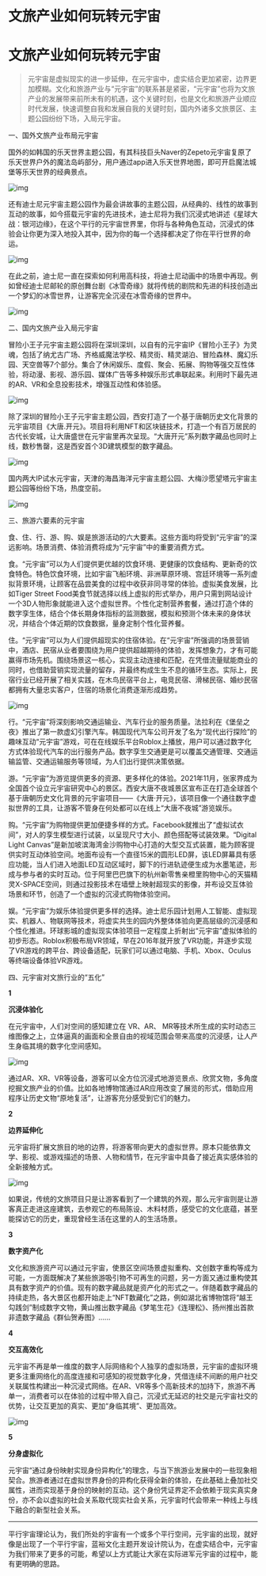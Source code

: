 # 文旅产业如何玩转元宇宙


# 文旅产业如何玩转元宇宙

> 元宇宙是虚拟现实的进一步延伸，在元宇宙中，虚实结合更加紧密，边界更加模糊。文化和旅游产业与“元宇宙”的联系甚是紧密，“元宇宙”也将为文旅产业的发展带来前所未有的机遇，这个关键时刻，也是文化和旅游产业顺应时代发展，快速调整自我和发展自我的关键时刻，国内外诸多文旅景区、主题公园纷纷下场，入局元宇宙。

一、国外文旅产业布局元宇宙

国外的如韩国的乐天世界主题公园，有其科技巨头Naver的Zepeto元宇宙复原了乐天世界户外的魔法岛屿部分，用户通过app进入乐天世界地图，即可开启魔法城堡等乐天世界的经典景点。

![img](https://inews.gtimg.com/newsapp_bt/0/15080757536/1000)

还有迪士尼元宇宙主题公园作为最会讲故事的主题公园，从经典的、线性的故事到互动的故事，如今搭载元宇宙的先进技术，迪士尼将为我们沉浸式地讲述《星球大战：银河边缘》，在这个平行的元宇宙世界里，你将与各种角色互动，沉浸式的体验会让你更为深入地投入其中，因为你的每一个选择都决定了你在平行世界的命运。

![img](https://inews.gtimg.com/newsapp_bt/0/15080757537/1000)

在此之前，迪士尼一直在探索如何利用高科技，将迪士尼动画中的场景中再现。例如曾经迪士尼邮轮的原创舞台剧《冰雪奇缘》就将传统的剧院和先进的科技创造出一个梦幻的冰雪世界，让游客完全沉浸在冰雪奇缘的世界中。

![img](https://inews.gtimg.com/newsapp_bt/0/15080757627/1000)

二、国内文旅产业入局元宇宙

冒险小王子元宇宙主题公园将在深圳深圳，以自有的元宇宙IP《冒险小王子》为灵魂，包括了纳尤古广场、齐格威魔法学校、精灵街、精灵湖泊、冒险森林、魔幻乐园、天空兽等7个部分。集合了休闲娱乐、度假、聚会、拓展、购物等强交互性体验，将动漫、影视、游乐园、媒体广告等多种娱乐形式串联起来。利用时下最先进的AR、VR和全息投影技术，增强互动性和体验感。

![img](https://inews.gtimg.com/newsapp_bt/0/15080757700/1000)

除了深圳的冒险小王子元宇宙主题公园，西安打造了一个基于唐朝历史文化背景的元宇宙项目《大唐.开元》。项目将利用NFT和区块链技术，打造一个有百万居民的古代长安城，让大唐盛世在元宇宙里再次呈现。“大唐开元”系列数字藏品也同时上线，数秒售罄，这是西安首个3D建筑模型的数字藏品。

![img](https://inews.gtimg.com/newsapp_bt/0/15080757701/1000)

国内两大IP试水元宇宙，天津的海昌海洋元宇宙主题公园、大梅沙愿望塔元宇宙主题公园等纷纷下场，热度空前。

![img](https://inews.gtimg.com/newsapp_bt/0/15080757814/1000)

三、旅游六要素的元宇宙

食、住、行、游、购、娱是旅游活动的六大要素。这些方面均将受到“元宇宙”的深远影响。场景消费、体验消费将成为“元宇宙”中的重要消费方式。

食。“元宇宙”可以为人们提供更优越的饮食环境、更健康的饮食结构、更新奇的饮食特色。特色饮食环境，比如宇宙飞船环境、非洲草原环境、宫廷环境等一系列虚拟背景环境，让顾客在品尝美食的过程中收获非同寻常的体验。虚拟美食发展，比如Tiger Street Food美食节就选择以线上虚拟的形式举办，用户只需到网站设计一个3D人物形象就能进入这个虚拟世界。个性化定制营养套餐，通过打造个体的数字孪生体，结合个体长期身体指标的监测数据，模拟和预测个体未来的身体状况，并结合个体近期的饮食数据，量身定制个性化营养餐。

住。“元宇宙”可以为人们提供超现实的住宿体验。在“元宇宙”所强调的场景营销中，酒店、民宿从业者要围绕为用户提供超越期待的体验，发挥想象力，才有可能赢得市场先机。围绕场景这一核心，实现主动连接和匹配，在凭借流量赋能商业的同时，也借助营销实现流量的留存，并最终构成生生不息的循环生态。实际上，民宿行业已经开展了相关实践，在木鸟民宿平台上，电竞民宿、滑梯民宿、婚纱民宿都拥有大量忠实客户，住宿的场景化消费逐渐形成趋势。

![img](https://inews.gtimg.com/newsapp_bt/0/14468053323/1000)

行。“元宇宙”将深刻影响交通运输业、汽车行业的服务质量。法拉利在《堡垒之夜》推出了第一款虚幻引擎汽车。韩国现代汽车公司开发了名为“现代出行探险”的趣味互动“元宇宙”游戏，可在在线娱乐平台Roblox上播放，用户可以通过数字化方式体验现代汽车的出行服务产品。数字孪生交通更是可以覆盖交通管理、交通运输监管、交通运输服务等领域，为人们出行提供决策依据。

游。“元宇宙”为游览提供更多的资源、更多样化的体验。2021年11月，张家界成为全国首个设立元宇宙研究中心的景区。西安大唐不夜城景区宣布正在打造全球首个基于唐朝历史文化背景的元宇宙项目——《大唐·开元》，该项目像一个通往数字虚拟世界的工具，让游客不管身在何处都可以在线上“大唐不夜城”游览娱乐。

购。“元宇宙”为购物提供更加便捷多样的方式。Facebook就推出了“虚拟试衣间”，对人的孪生模型进行试装，以呈现尺寸大小、颜色搭配等试装效果。“Digital Light Canvas”是新加坡滨海湾金沙购物中心打造的大型交互式装置，能为顾客提供实时互动体验空间。地面布设有一个直径15米的圆形LED屏，该LED屏幕具有感应功能，当人们进入地面LED互动区域时，脚下的行进轨迹便生成为水墨笔迹，形成与参与者的实时互动。位于阿里巴巴旗下的杭州新零售亲橙里购物中心的天猫精灵X-SPACE空间，则通过投影技术在墙壁上映射超现实的影像，并布设交互体验场景和环节，创造了一个虚拟的沉浸式购物体验空间。

娱。“元宇宙”为娱乐体验提供更多样的选择。迪士尼乐园计划用人工智能、虚拟现实、机器人、物联网等技术，将虚实共生的园内外整体体验向更高层级的沉浸感和个性化推进。环球影城的虚拟现实体验项目一定程度上折射出“元宇宙”虚拟体验的初步形态。Roblox积极布局VR领域，早在2016年就开放了VR功能，并逐步实现了VR游戏的跨平台、跨设备适配，玩家们可以通过电脑、手机、Xbox、Oculus等终端设备体验VR游戏。

四、元宇宙对文旅行业的“五化”

**1**

**沉浸体验化**

在元宇宙中，人们对空间的感知建立在 VR、AR、 MR等技术所生成的实时动态三维图像之上，立体逼真的画面和全景自由的视域范围会带来高度的沉浸感，让人产生身临其境的数字化空间感知。

![img](https://inews.gtimg.com/newsapp_bt/0/15080757864/1000)

通过AR、XR、VR等设备，游客可以全方位沉浸式地游览景点、欣赏文物，多角度挖掘文旅产业的价值。比如各地博物馆通过AR应用改变了展览的形式，借助应用程序让历史文物“原地复活”，让游客充分感受到它们的魅力。

**2**

**边界延伸化**

元宇宙将扩展文旅目的地的边界，将游客带向更大的虚拟世界。原本只能依靠文学、影视、或游戏描述的场景、人物和情节，在元宇宙中具备了接近真实感体验的全新接触方式。

![img](https://inews.gtimg.com/newsapp_bt/0/15080757865/1000)

如果说，传统的文旅项目只是让游客看到了一个建筑的外观，那么元宇宙则是让游客真正走进这座建筑，去参观它的布局陈设、木料材质，感受它的文化底蕴，甚至能探访它的历史，重现曾经生活在这里的人的生活场景。

**3**

**数字资产化**

文化和旅游资产可以通过元宇宙，使景区空间场景虚拟重构、文创数字重构等成为可能，一方面既解决了某些旅游吸引物不可再生的问题，另一方面又通过重构使其具有数字资产的价值。现有的数字藏品就是资产化的形式之一。伴随着数字藏品的持续走热，各大景区也都开始走上“NFT数藏化”之路，例如湖北省博物馆将“越王勾践剑”制成数字文物，黄山推出数字藏品《梦笔生花》《连理松》、扬州推出首款非遗数字藏品《群仙贺寿图》......

**4**

**交互高效化**

元宇宙不再是单一维度的数字人际网络和个人独享的虚拟场景，元宇宙的虚拟环境更多注重网络化的高度连接和可感知的视觉数字化身，凭借连续不间断的用户社交关联属性构建出一种沉浸式网络。在AR、VR等多个高新技术的加持下，旅游不再单一，消费者可以在体验的过程中带入自己，沉浸式无延迟的社交是元宇宙社交的优势，让交互更加的真实、更加“身临其境”、更加高效。

![img](https://inews.gtimg.com/newsapp_bt/0/15080757954/1000)

**5**

**分身虚拟化**

元宇宙“通过身份映射实现身份异构化”的理念，与当下旅游业发展中的一些现象相契合。旅游者通过在虚拟世界身份的异构化获得全新的体验，在此基础上叠加社交属性，进而实现基于身份的映射的互动。这个身份凭证界定不会依赖于现实真实身份，亦不会以虚拟的社会关系取代现实社会关系，元宇宙时代会带来一种线上与线下融合的新型社会关系。

---

平行宇宙理论认为，我们所处的宇宙有一个或多个平行空间，元宇宙的出现，就好像是出现了一个平行宇宙，蓝裕文化主题开发设计院认为，在虚实结合中，元宇宙为我们带来了更多的可能，希望以上方式能让大家在实际进军元宇宙的过程中，能有更明确的思路。
